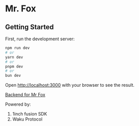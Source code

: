 # Mr. Fox

## Getting Started

First, run the development server:

```bash
npm run dev
# or
yarn dev
# or
pnpm dev
# or
bun dev
```

Open [http://localhost:3000](http://localhost:3000) with your browser to see the result.


[Backend for Mr Fox](https://github.com/arvindkalra/mr-fox-backend)

Powered by:

1. 1inch fusion SDK
2. Waku Protocol
